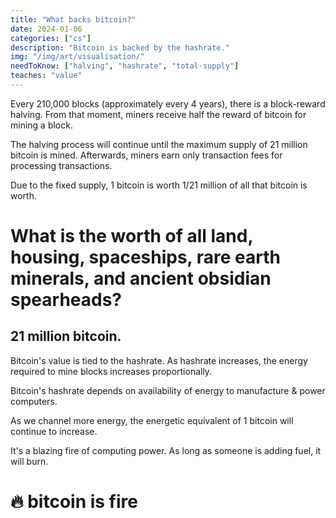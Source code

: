 ```yaml
---
title: "What backs bitcoin?"
date: 2024-01-06
categories: ["cs"]
description: "Bitcoin is backed by the hashrate."
img: "/img/art/visualisation/"
needToKnow: ["halving", "hashrate", "total-supply"]
teaches: "value"
---
```

Every 210,000 blocks (approximately every 4 years), there is a block-reward halving. From that moment,  miners receive half the reward of bitcoin for mining a block.

The halving process will continue until the maximum supply of 21 million bitcoin is mined. Afterwards, miners earn only transaction fees for processing transactions.

Due to the fixed supply, 1 bitcoin is worth 1/21 million of all that bitcoin is worth.

# What is the worth of all land, housing, spaceships, rare earth minerals, and ancient obsidian spearheads?
## 21 million bitcoin.

Bitcoin's value is tied to the hashrate. As hashrate increases, the energy required to mine blocks increases proportionally.

Bitcoin's hashrate depends on availability of energy to manufacture & power computers.

As we channel more energy, the energetic equivalent of 1 bitcoin will continue to increase.

It's a blazing fire of computing power. As long as someone is adding fuel, it will burn.

# 🔥 bitcoin is fire